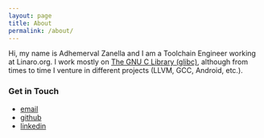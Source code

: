 ```yaml
---
layout: page
title: About
permalink: /about/
---
```


Hi, my name is Adhemerval Zanella and I am a Toolchain Engineer working at Linaro.org.  I work mostly on [The GNU C Library (glibc)](https://www.gnu.org/software/libc/), although from times to time I venture in different projects (LLVM, GCC, Android, etc.).

### Get in Touch

 - [email](mailto:zatrazz@gmail.com)
 - [github](https://github.com/zatrazz)
 - [linkedin](www.linkedin.com/in/adhemerval-zanella)

